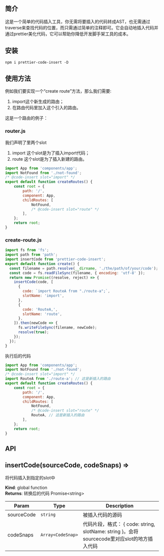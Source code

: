 ## 简介
这是一个简单的代码插入工具，你无需将要插入的代码转成AST，也无需通过traverse来查找代码的位置，而只需通过简单的注释即可。它会自动地插入代码并通过prettier美化代码，它可以帮助你降低开发脚手架工具的成本。

## 安装
``` shell
npm i prettier-code-insert -D
```
## 使用方法
例如我们要实现一个“create route”方法，那么我们需要:

1. import这个新生成的路由；
2. 在路由代码里加入这个引入的路由。

这是一个路由的例子：
### router.js
我们声明了里两个slot
1. import 这个slot是为了插入import代码；
2. route 这个slot是为了插入新建的路由。

``` js
import App from 'components/app';
import NotFound from './not-found';
/* @code-insert slot="import" */
export default function createRoutes() {
	const root = {
		path: '/',
		component: App,
		childRoutes: [
			NotFound,
			/* @code-insert slot="route" */
		],
	};
	return root;
}
```

### create-route.js
``` js
import fs from 'fs';
import path from 'path';
import insertCode from 'prettier-code-insert';
export default function create() {
  const filename = path.resolve(__dirname, './the/path/of/your/code');
  const code = fs.readFileSync(filename, { encoding: 'utf-8' });
  return new Promise((resolve, reject) => {
    insertCode(code, [
      {
        code: `import RouteA from "./route-a";`,
        slotName: 'import',
      },
      {
        code: 'RouteA,',
        slotName: 'route',
      },
    ]).then(newCode => {
      fs.writeFileSync(filename, newCode);
      resolve(true);
    });
  });
}
```

执行后的代码
``` js
import App from 'components/app';
import NotFound from './not-found';
/* @code-insert slot="import" */
import RouteA from './route-a'; // 这是新插入的路由
export default function createRoutes() {
	const root = {
		path: '/',
		component: App,
		childRoutes: [
			NotFound,
			/* @code-insert slot="route" */
			RouteA, // 这是新插入的路由
		],
	};
	return root;
}
```

## API
<a name="insertCode"></a>

## insertCode(sourceCode, codeSnaps) ⇒
将代码插入到指定的slot中

**Kind**: global function  
**Returns**: 转换后的代码 Promise&lt;string&gt;

| Param | Type | Description |
| --- | --- | --- |
| sourceCode | <code>string</code> | 被插入代码的源码 |
| codeSnaps | <code>Array&lt;CodeSnap&gt;</code> | 代码片段，格式： { code: string, slotName: string }。会将sourcecode里对应slot的地方插入代码 |
